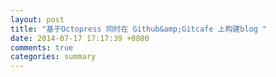 ```yaml
---
layout: post
title: "基于Octopress 同时在 Github&amp;Gitcafe 上构建blog "
date: 2014-07-17 17:17:39 +0800
comments: true
categories: summary
---
```

<!-- more -->